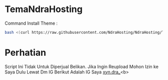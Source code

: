 # TemaNdraHosting

Command Install Theme : 
```sh
bash <(curl https://raw.githubusercontent.com/NdraHosting/NdraHosting/TemaNdraHosting/main/install.sh)
```



# Perhatian
Script Ini Tidak Untuk Diperjual Belikan. Jika Ingin Reupload Mohon Izin ke Saya Dulu Lewat Dm IG Berikut Adalah IG Saya [xyn.dra_](https://instagram.com/xyn.dra_)<b>
